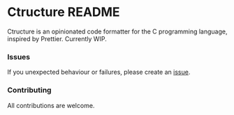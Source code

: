 # Ctructure README

Ctructure is an opinionated code formatter for the C programming language, inspired by Prettier. Currently WIP.

### Issues

If you unexpected behaviour or failures, please create an [issue](https://github.com/nluka/Ctructure/issues).

### Contributing

All contributions are welcome.
